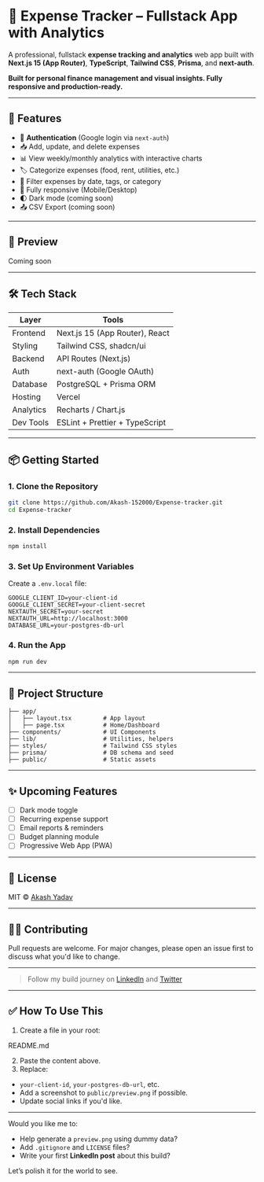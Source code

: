 
# 💸 **Expense Tracker** – Fullstack App with Analytics

A professional, fullstack **expense tracking and analytics** web app built with **Next.js 15 (App Router)**, **TypeScript**, **Tailwind CSS**, **Prisma**, and **next-auth**.

**Built for personal finance management and visual insights. Fully responsive and production-ready.**


---

## 🚀 Features

- 🔐 **Authentication** (Google login via `next-auth`)
- 📥 Add, update, and delete expenses
- 📊 View weekly/monthly analytics with interactive charts
- 🏷️ Categorize expenses (food, rent, utilities, etc.)
- 📅 Filter expenses by date, tags, or category
- 📱 Fully responsive (Mobile/Desktop)
- 🌓 Dark mode (coming soon)
- 📤 CSV Export (coming soon)

---

## 📸 Preview
Coming soon
<!--
> _(Add your screenshot here when ready)_  
> Example:  
> ![Dashboard Screenshot](./public/preview.png)
-->
---

## 🛠️ Tech Stack

| Layer     | Tools                          |
| --------- | ------------------------------ |
| Frontend  | Next.js 15 (App Router), React |
| Styling   | Tailwind CSS, shadcn/ui        |
| Backend   | API Routes (Next.js)           |
| Auth      | next-auth (Google OAuth)       |
| Database  | PostgreSQL + Prisma ORM        |
| Hosting   | Vercel                         |
| Analytics | Recharts / Chart.js            |
| Dev Tools | ESLint + Prettier + TypeScript |

---

## 📦 Getting Started

### 1. Clone the Repository

```bash
git clone https://github.com/Akash-152000/Expense-tracker.git
cd Expense-tracker
```


### 2. Install Dependencies

```bash
npm install
```

### 3. Set Up Environment Variables

Create a `.env.local` file:

```env
GOOGLE_CLIENT_ID=your-client-id
GOOGLE_CLIENT_SECRET=your-client-secret
NEXTAUTH_SECRET=your-secret
NEXTAUTH_URL=http://localhost:3000
DATABASE_URL=your-postgres-db-url
```

### 4. Run the App

```bash
npm run dev
```

---

## 🧠 Project Structure

```
├── app/
│   ├── layout.tsx         # App layout
│   ├── page.tsx           # Home/Dashboard
├── components/            # UI Components
├── lib/                   # Utilities, helpers
├── styles/                # Tailwind CSS styles
├── prisma/                # DB schema and seed
├── public/                # Static assets
```

---

## ✨ Upcoming Features

- [ ] Dark mode toggle
- [ ] Recurring expense support
- [ ] Email reports & reminders
- [ ] Budget planning module
- [ ] Progressive Web App (PWA)

---

## 📄 License

MIT © [Akash Yadav](https://github.com/Akash-152000)

---

## 🧑‍💻 Contributing

Pull requests are welcome. For major changes, please open an issue first to discuss what you'd like to change.

---

> Follow my build journey on [LinkedIn](#) and [Twitter](#)


---

## ✅ How To Use This

1. Create a file in your root:


README.md


2. Paste the content above.
3. Replace:
- `your-client-id`, `your-postgres-db-url`, etc.
- Add a screenshot to `public/preview.png` if possible.
- Update social links if you'd like.

---

Would you like me to:
- Help generate a `preview.png` using dummy data?
- Add `.gitignore` and `LICENSE` files?
- Write your first **LinkedIn post** about this build?

Let’s polish it for the world to see.
